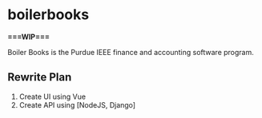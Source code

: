 # boilerbooks

**===WIP===**

Boiler Books is the Purdue IEEE finance and accounting software program.

## Rewrite Plan
1. Create UI using Vue
2. Create API using [NodeJS, Django]
